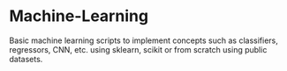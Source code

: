 # Machine-Learning
Basic machine learning scripts to implement concepts such as classifiers, regressors, CNN, etc. using sklearn, scikit or from scratch using public datasets.
